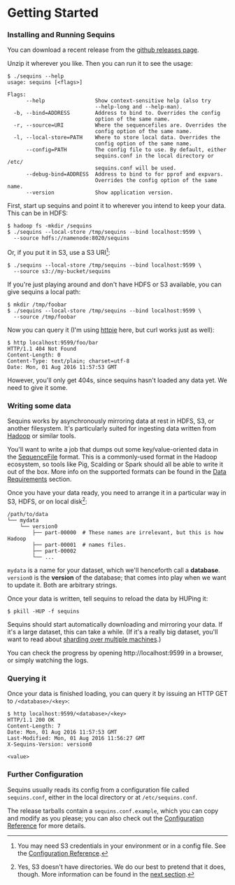 # Getting Started

### Installing and Running Sequins

You can download a recent release from the [github releases page][releases].

Unzip it wherever you like. Then you can run it to see the usage:

    $ ./sequins --help
    usage: sequins [<flags>]

    Flags:
          --help                Show context-sensitive help (also try
                                --help-long and --help-man).
      -b, --bind=ADDRESS        Address to bind to. Overrides the config
                                option of the same name.
      -r, --source=URI          Where the sequencefiles are. Overrides the
                                config option of the same name.
      -l, --local-store=PATH    Where to store local data. Overrides the
                                config option of the same name.
          --config=PATH         The config file to use. By default, either
                                sequins.conf in the local directory or /etc/
                                sequins.conf will be used.
          --debug-bind=ADDRESS  Address to bind to for pprof and expvars.
                                Overrides the config option of the same name.
          --version             Show application version.

First, start up sequins and point it to wherever you intend to keep your data.
This can be in HDFS:

    $ hadoop fs -mkdir /sequins
    $ ./sequins --local-store /tmp/sequins --bind localhost:9599 \
      --source hdfs://namenode:8020/sequins

Or, if you put it in S3, use a S3 URI[^1]:

    $ ./sequins --local-store /tmp/sequins --bind localhost:9599 \
      --source s3://my-bucket/sequins

If you're just playing around and don't have HDFS or S3 available, you can give
sequins a local path:

    $ mkdir /tmp/foobar
    $ ./sequins --local-store /tmp/sequins --bind localhost:9599 \
      --source /tmp/foobar

Now you can query it (I'm using [httpie][httpie] here, but
curl works just as well):

    $ http localhost:9599/foo/bar
    HTTP/1.1 404 Not Found
    Content-Length: 0
    Content-Type: text/plain; charset=utf-8
    Date: Mon, 01 Aug 2016 11:57:53 GMT

However, you'll only get 404s, since sequins hasn't loaded any data yet. We need
to give it some.

[releases]: https://github.com/stripe/sequins/releases
[httpie]: http://httpie.org

### Writing some data

Sequins works by asynchronously mirroring data at rest in HDFS, S3, or another
filesystem. It's particularly suited for ingesting data written from
[Hadoop][hadoop] or similar tools.

You'll want to write a job that dumps out some key/value-oriented data in the
[SequenceFile][sequencefile] format. This is a commonly-used format in the
Hadoop ecosystem, so tools like Pig, Scalding or Spark should all be able to
write it out of the box. More info on the supported formats can be found in the
[Data Requirements](1-2-data-requirements/README.md) section.

Once you have your data ready, you need to arrange it in a particular way in
S3, HDFS, or on local disk[^2]:

    /path/to/data
    └── mydata
        └── version0
            ├── part-00000  # These names are irrelevant, but this is how Hadoop
            ├── part-00001  # names files.
            ├── part-00002
            └── ...

`mydata` is a name for your dataset, which we'll henceforth call a **database**.
`version0` is the **version** of the database; that comes into play when we want
to update it. Both are arbitrary strings.

Once your data is written, tell sequins to reload the data by HUPing it:

    $ pkill -HUP -f sequins

Sequins should start automatically  downloading and mirroring your data. If it's
a large dataset, this can take a while. (If it's a really big dataset, you'll
want to read about [sharding over multiple
machines](1-4-running-a-distributed-cluster/README.md).)

You can check the progress by opening http://localhost:9599 in a browser, or
simply watching the logs.

[hadoop]: http://hadoop.apache.org
[sequencefile]: http://hadoop.apache.org/docs/current/api/org/apache/hadoop/io/SequenceFile.html

### Querying it

Once your data is finished loading, you can query it by issuing an HTTP GET to
`/<database>/<key>`:

    $ http localhost:9599/<database>/<key>
    HTTP/1.1 200 OK
    Content-Length: 7
    Date: Mon, 01 Aug 2016 11:57:53 GMT
    Last-Modified: Mon, 01 Aug 2016 11:56:27 GMT
    X-Sequins-Version: version0

    <value>

### Further Configuration

Sequins usually reads its config from a configuration file called
`sequins.conf`, either in the local directory or at `/etc/sequins.conf`.

The release tarballs contain a `sequins.conf.example`, which you can copy and
modify as you please; you can also check out the [Configuration
Reference](x-1-configuration-reference/README.md) for more details.

[^1]: You may need S3 credentials in your environment or in a config file. See the [Configuration Reference](x-1-configuration-reference#s3).
[^2]: Yes, S3 doesn't have directories. We do our best to pretend that it does, though. More information can be found in the [next section](1-1-basic-concepts/README.md#the-source-root).
